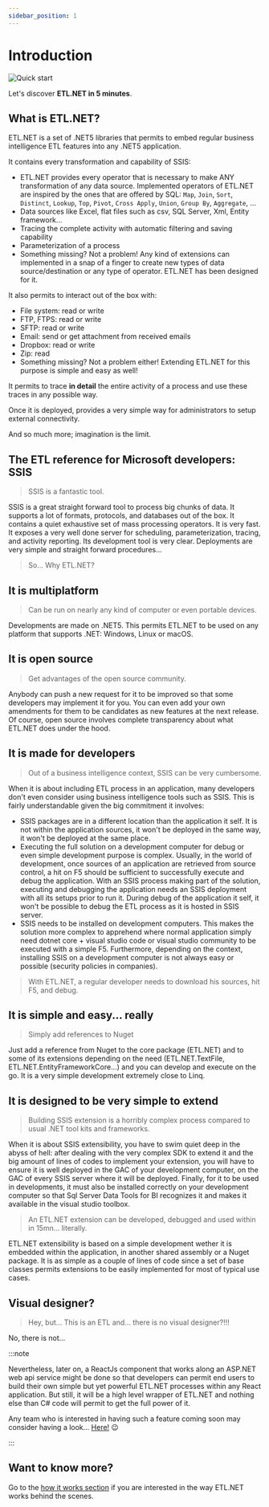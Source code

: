 ```yaml
---
sidebar_position: 1
---
```


# Introduction

![Quick start](/img/build-first-app-bot-tutorial.svg)

Let's discover **ETL.NET in 5 minutes**.

## What is ETL.NET?

ETL.NET is a set of .NET5 libraries that permits to embed regular business intelligence ETL features into any .NET5 application.

It contains every transformation and capability of SSIS:

- ETL.NET provides every operator that is necessary to make ANY transformation of any data source. Implemented operators of ETL.NET are inspired by the ones that are offered by SQL: `Map`, `Join`, `Sort`, `Distinct`, `Lookup`, `Top`, `Pivot`, `Cross Apply`, `Union`, `Group By`, `Aggregate`, ...
- Data sources like Excel, flat files such as csv, SQL Server, Xml, Entity framework...
- Tracing the complete activity with automatic filtering and saving capability
- Parameterization of a process
- Something missing? Not a problem! Any kind of extensions can implemented in a snap of a finger to create new types of data source/destination or any type of operator. ETL.NET has been designed for it.

It also permits to interact out of the box with:

- File system: read or write
- FTP, FTPS: read or write
- SFTP: read or write
- Email: send or get attachment from received emails
- Dropbox: read or write
- Zip: read
- Something missing? Not a problem either! Extending ETL.NET for this purpose is simple and easy as well!

It permits to trace **in detail** the entire activity of a process and use these traces in any possible way.

Once it is deployed, provides a very simple way for administrators to setup external connectivity.

And so much more; imagination is the limit.

## The ETL reference for Microsoft developers: SSIS

> SSIS is a fantastic tool.

SSIS is a great straight forward tool to process big chunks of data. It supports a lot of formats, protocols, and databases out of the box. It contains a quiet exhaustive set of mass processing operators. It is very fast. It exposes a very well done server for scheduling, parameterization, tracing, and activity reporting. Its development tool is very clear. Deployments are very simple and straight forward procedures...

> So... Why ETL.NET?

## It is multiplatform

> Can be run on nearly any kind of computer or even portable devices.

Developments are made on .NET5. This permits ETL.NET to be used on any platform that supports .NET: Windows, Linux or macOS.

## It is open source

> Get advantages of the open source community.

Anybody can push a new request for it to be improved so that some developers may implement it for you. You can even add your own amendments for them to be candidates as new features at the next release. Of course, open source involves complete transparency about what ETL.NET does under the hood.

## It is made for developers

> Out of a business intelligence context, SSIS can be very cumbersome.

When it is about including ETL process in an application, many developers don't even consider using business intelligence tools such as SSIS. This is fairly understandable given the big commitment it involves:

- SSIS packages are in a different location than the application it self. It is not within the application sources, it won't be deployed in the same way, it won't be deployed at the same place.
- Executing the full solution on a development computer for debug or even simple development purpose is complex. Usually, in the world of development, once sources of an application are retrieved from source control, a hit on F5 should be sufficient to successfully execute and debug the application. With an SSIS process making part of the solution, executing and debugging the application needs an SSIS deployment with all its setups prior to run it. During debug of the application it self, it won't be possible to debug the ETL process as it is hosted in SSIS server.
- SSIS needs to be installed on development computers. This makes the solution more complex to apprehend where normal application simply need dotnet core + visual studio code or visual studio community to be executed with a simple F5. Furthermore, depending on the context, installing SSIS on a development computer is not always easy or possible (security policies in companies).

> With ETL.NET, a regular developer needs to download his sources, hit F5, and debug.

## It is simple and easy... really

> Simply add references to Nuget

Just add a reference from Nuget to the core package (ETL.NET) and to some of its extensions depending on the need (ETL.NET.TextFile, ETL.NET.EntityFrameworkCore...) and you can develop and execute on the go. It is a very simple development extremely close to Linq.

## It is designed to be very simple to extend

> Building SSIS extension is a horribly complex process compared to usual .NET tool kits and frameworks.

When it is about SSIS extensibility, you have to swim quiet deep in the abyss of hell: after dealing with the very complex SDK to extend it and the big amount of lines of codes to implement your extension, you will have to ensure it is well deployed in the GAC of your development computer, on the GAC of every SSIS server where it will be deployed. Finally, for it to be used in developments, it must also be installed correctly on your development computer so that Sql Server Data Tools for BI recognizes it and makes it available in the visual studio toolbox.

> An ETL.NET extension can be developed, debugged and used within in 15mn... literally.

ETL.NET extensibility is based on a simple development wether it is embedded within the application, in another shared assembly or a Nuget package. It is as simple as a couple of lines of code since a set of base classes permits extensions to be easily implemented for most of typical use cases.

## Visual designer?

> Hey, but... This is an ETL and... there is no visual designer?!!!

No, there is not...

:::note

Nevertheless, later on, a ReactJs component that works along an ASP.NET web api service might be done so that developers can permit end users to build their own simple but yet powerful ETL.NET processes within any React application. But still, it will be a high level wrapper of ETL.NET and nothing else than C# code will permit to get the full power of it.

Any team who is interested in having such a feature coming soon may consider having a look... [Here!](https://github.com/sponsors/paillave) :wink:

:::

## Want to know more?

Go to the [how it works section](/docs/quickstart/principle) if you are interested in the way ETL.NET works behind the scenes.
